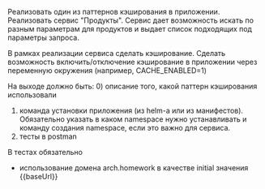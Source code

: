 Реализовать один из паттернов кэширования в приложении.
Реализовать сервис "Продукты".
Сервис дает возможность искать по разным параметрам для продуктов и выдает список подходящих под параметры запроса.

В рамках реализации сервиса сделать кэширование. Сделать возможность включить/отключение кэширование в приложении через переменную окружения (например, CACHE_ENABLED=1)

На выходе должно быть:
0) описание того, какой паттерн кэширования использовали
1) команда установки приложения (из helm-а или из манифестов). Обязательно указать в каком namespace нужно устанавливать и команду создания namespace, если это важно для сервиса.
2) тесты в postman

В тестах обязательно
- использование домена arch.homework в качестве initial значения {{baseUrl}} 
